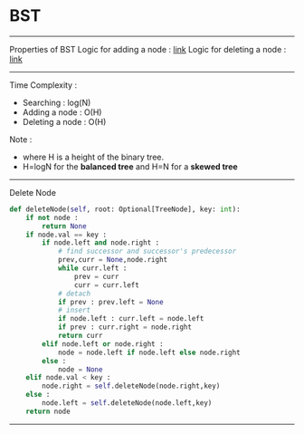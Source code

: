 # BST

---
Properties of BST 
Logic for adding a node : [link](https://leetcode.com/problems/insert-into-a-binary-search-tree/editorial/)
Logic for deleting a node : [link](https://leetcode.com/problems/delete-node-in-a-bst/editorial/)

---
Time Complexity : 
- Searching : log(N)
- Adding  a node : O(H)
- Deleting a node : O(H)

Note : 
- where H is a height of the binary tree. 
- H=log⁡N for the **balanced tree** and H=N for a **skewed tree**

---
Delete Node 

```python 
def deleteNode(self, root: Optional[TreeNode], key: int):
	if not node :
		return None
	if node.val == key :
		if node.left and node.right :
			# find successor and successor's predecessor
			prev,curr = None,node.right
			while curr.left :
				prev = curr
				curr = curr.left
			# detach 
			if prev : prev.left = None
			# insert
			if node.left : curr.left = node.left
			if prev : curr.right = node.right
			return curr
		elif node.left or node.right :
			node = node.left if node.left else node.right    
		else :
			node = None
	elif node.val < key :
		node.right = self.deleteNode(node.right,key)
	else :
		node.left = self.deleteNode(node.left,key)
	return node
```

---
